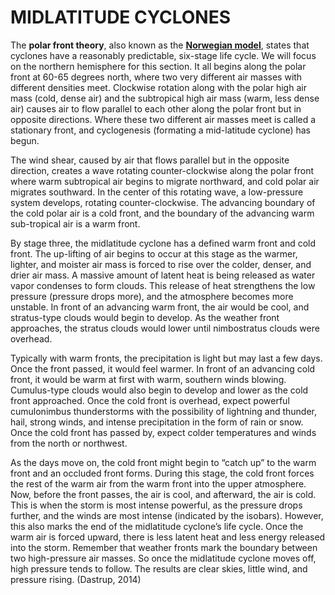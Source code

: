 # MIDLATITUDE CYCLONES

 The **polar front theory**, also known as the [**Norwegian model**](https://www.weather.gov/jetstream/cyclone), states that cyclones have a reasonably predictable, six-stage life cycle. We will focus on the northern hemisphere for this section. It all begins along the polar front at 60-65 degrees north, where two very different air masses with different densities meet. Clockwise rotation along with the polar high air mass \(cold, dense air\) and the subtropical high air mass \(warm, less dense air\) causes air to flow parallel to each other along the polar front but in opposite directions. Where these two different air masses meet is called a stationary front, and cyclogenesis \(formating a mid-latitude cyclone\) has begun.

The wind shear, caused by air that flows parallel but in the opposite direction, creates a wave rotating counter-clockwise along the polar front where warm subtropical air begins to migrate northward, and cold polar air migrates southward. In the center of this rotating wave, a low-pressure system develops, rotating counter-clockwise. The advancing boundary of the cold polar air is a cold front, and the boundary of the advancing warm sub-tropical air is a warm front.

By stage three, the midlatitude cyclone has a defined warm front and cold front. The up-lifting of air begins to occur at this stage as the warmer, lighter, and moister air mass is forced to rise over the colder, denser, and drier air mass. A massive amount of latent heat is being released as water vapor condenses to form clouds. This release of heat strengthens the low pressure \(pressure drops more\), and the atmosphere becomes more unstable. In front of an advancing warm front, the air would be cool, and stratus-type clouds would begin to develop. As the weather front approaches, the stratus clouds would lower until nimbostratus clouds were overhead.

Typically with warm fronts, the precipitation is light but may last a few days. Once the front passed, it would feel warmer. In front of an advancing cold front, it would be warm at first with warm, southern winds blowing. Cumulus-type clouds would also begin to develop and lower as the cold front approached. Once the cold front is overhead, expect powerful cumulonimbus thunderstorms with the possibility of lightning and thunder, hail, strong winds, and intense precipitation in the form of rain or snow. Once the cold front has passed by, expect colder temperatures and winds from the north or northwest.

As the days move on, the cold front might begin to “catch up” to the warm front and an occluded front forms. During this stage, the cold front forces the rest of the warm air from the warm front into the upper atmosphere. Now, before the front passes, the air is cool, and afterward, the air is cold. This is when the storm is most intense powerful, as the pressure drops further, and the winds are most intense \(indicated by the isobars\). However, this also marks the end of the midlatitude cyclone’s life cycle. Once the warm air is forced upward, there is less latent heat and less energy released into the storm. Remember that weather fronts mark the boundary between two high-pressure air masses. So once the midlatitude cyclone moves off, high pressure tends to follow. The results are clear skies, little wind, and pressure rising. \(Dastrup, 2014\)

